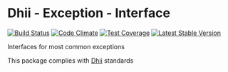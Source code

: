 # Dhii - Exception - Interface

[![Build Status](https://travis-ci.org/dhii/exception-interface.svg?branch=master)](https://travis-ci.org/dhii/exception-interface)
[![Code Climate](https://codeclimate.com/github/dhii/exception-interface/badges/gpa.svg)](https://codeclimate.com/github/dhii/exception-interface)
[![Test Coverage](https://codeclimate.com/github/dhii/exception-interface/badges/coverage.svg)](https://codeclimate.com/github/dhii/exception-interface/coverage)
[![Latest Stable Version](https://poser.pugx.org/dhii/exception-interface/version)](https://packagist.org/packages/dhii/exception-interface)

Interfaces for most common exceptions

This package complies with [Dhii] standards

[Dhii]: https://github.com/Dhii/dhii
